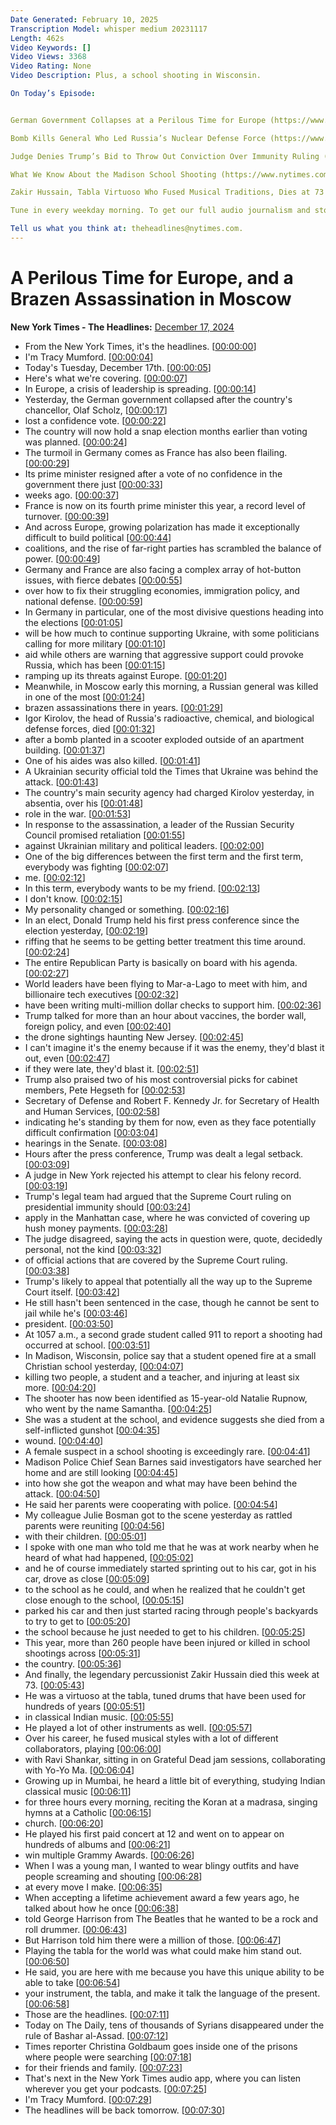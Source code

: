 ```yaml
---
Date Generated: February 10, 2025
Transcription Model: whisper medium 20231117
Length: 462s
Video Keywords: []
Video Views: 3368
Video Rating: None
Video Description: Plus, a school shooting in Wisconsin.  

On Today’s Episode:


German Government Collapses at a Perilous Time for Europe (https://www.nytimes.com/2024/12/16/world/europe/germany-confidence-vote-scholz-snap-election.html) , by Christopher F. Schuetze and Jim Tankersley

Bomb Kills General Who Led Russia’s Nuclear Defense Force (https://www.nytimes.com/2024/12/17/world/europe/russian-general-bombing-moscow.html) , by Anton Troianovski and Constant Méheut

Judge Denies Trump’s Bid to Throw Out Conviction Over Immunity Ruling (https://www.nytimes.com/2024/12/16/nyregion/trump-immunity-criminal-case.html) , by Ben Protess and Kate Christobek

What We Know About the Madison School Shooting (https://www.nytimes.com/2024/12/16/us/madison-wi-school-shooting-abundant-life.html) , by Mitch Smith

Zakir Hussain, Tabla Virtuoso Who Fused Musical Traditions, Dies at 73 (https://www.nytimes.com/2024/12/15/arts/music/zakir-hussain-dead.html) , by Jon Pareles

Tune in every weekday morning. To get our full audio journalism and storytelling experience, download (https://apps.apple.com/us/app/nyt-audio/id1549293936)  the New York Times Audio app — available to Times news subscribers on iOS — and sign up (https://www.nytimes.com/newsletters/audio)  for our weekly newsletter.

Tell us what you think at: theheadlines@nytimes.com.
---
```


# A Perilous Time for Europe, and a Brazen Assassination in Moscow
**New York Times - The Headlines:** [December 17, 2024](https://www.youtube.com/watch?v=HIikDnNj6v0)
*  From the New York Times, it's the headlines. [[00:00:00](https://www.youtube.com/watch?v=HIikDnNj6v0&t=0.0s)]
*  I'm Tracy Mumford. [[00:00:04](https://www.youtube.com/watch?v=HIikDnNj6v0&t=4.92s)]
*  Today's Tuesday, December 17th. [[00:00:05](https://www.youtube.com/watch?v=HIikDnNj6v0&t=5.92s)]
*  Here's what we're covering. [[00:00:07](https://www.youtube.com/watch?v=HIikDnNj6v0&t=7.92s)]
*  In Europe, a crisis of leadership is spreading. [[00:00:14](https://www.youtube.com/watch?v=HIikDnNj6v0&t=14.44s)]
*  Yesterday, the German government collapsed after the country's chancellor, Olaf Scholz, [[00:00:17](https://www.youtube.com/watch?v=HIikDnNj6v0&t=17.8s)]
*  lost a confidence vote. [[00:00:22](https://www.youtube.com/watch?v=HIikDnNj6v0&t=22.96s)]
*  The country will now hold a snap election months earlier than voting was planned. [[00:00:24](https://www.youtube.com/watch?v=HIikDnNj6v0&t=24.88s)]
*  The turmoil in Germany comes as France has also been flailing. [[00:00:29](https://www.youtube.com/watch?v=HIikDnNj6v0&t=29.88s)]
*  Its prime minister resigned after a vote of no confidence in the government there just [[00:00:33](https://www.youtube.com/watch?v=HIikDnNj6v0&t=33.879999999999995s)]
*  weeks ago. [[00:00:37](https://www.youtube.com/watch?v=HIikDnNj6v0&t=37.68s)]
*  France is now on its fourth prime minister this year, a record level of turnover. [[00:00:39](https://www.youtube.com/watch?v=HIikDnNj6v0&t=39.239999999999995s)]
*  And across Europe, growing polarization has made it exceptionally difficult to build political [[00:00:44](https://www.youtube.com/watch?v=HIikDnNj6v0&t=44.68s)]
*  coalitions, and the rise of far-right parties has scrambled the balance of power. [[00:00:49](https://www.youtube.com/watch?v=HIikDnNj6v0&t=49.4s)]
*  Germany and France are also facing a complex array of hot-button issues, with fierce debates [[00:00:55](https://www.youtube.com/watch?v=HIikDnNj6v0&t=55.24s)]
*  over how to fix their struggling economies, immigration policy, and national defense. [[00:00:59](https://www.youtube.com/watch?v=HIikDnNj6v0&t=59.92s)]
*  In Germany in particular, one of the most divisive questions heading into the elections [[00:01:05](https://www.youtube.com/watch?v=HIikDnNj6v0&t=65.2s)]
*  will be how much to continue supporting Ukraine, with some politicians calling for more military [[00:01:10](https://www.youtube.com/watch?v=HIikDnNj6v0&t=70.08s)]
*  aid while others are warning that aggressive support could provoke Russia, which has been [[00:01:15](https://www.youtube.com/watch?v=HIikDnNj6v0&t=75.68s)]
*  ramping up its threats against Europe. [[00:01:20](https://www.youtube.com/watch?v=HIikDnNj6v0&t=80.28s)]
*  Meanwhile, in Moscow early this morning, a Russian general was killed in one of the most [[00:01:24](https://www.youtube.com/watch?v=HIikDnNj6v0&t=84.75999999999999s)]
*  brazen assassinations there in years. [[00:01:29](https://www.youtube.com/watch?v=HIikDnNj6v0&t=89.47999999999999s)]
*  Igor Kirolov, the head of Russia's radioactive, chemical, and biological defense forces, died [[00:01:32](https://www.youtube.com/watch?v=HIikDnNj6v0&t=92.28s)]
*  after a bomb planted in a scooter exploded outside of an apartment building. [[00:01:37](https://www.youtube.com/watch?v=HIikDnNj6v0&t=97.6s)]
*  One of his aides was also killed. [[00:01:41](https://www.youtube.com/watch?v=HIikDnNj6v0&t=101.8s)]
*  A Ukrainian security official told the Times that Ukraine was behind the attack. [[00:01:43](https://www.youtube.com/watch?v=HIikDnNj6v0&t=103.6s)]
*  The country's main security agency had charged Kirolov yesterday, in absentia, over his [[00:01:48](https://www.youtube.com/watch?v=HIikDnNj6v0&t=108.8s)]
*  role in the war. [[00:01:53](https://www.youtube.com/watch?v=HIikDnNj6v0&t=113.6s)]
*  In response to the assassination, a leader of the Russian Security Council promised retaliation [[00:01:55](https://www.youtube.com/watch?v=HIikDnNj6v0&t=115.39999999999999s)]
*  against Ukrainian military and political leaders. [[00:02:00](https://www.youtube.com/watch?v=HIikDnNj6v0&t=120.16s)]
*  One of the big differences between the first term and the first term, everybody was fighting [[00:02:07](https://www.youtube.com/watch?v=HIikDnNj6v0&t=127.96s)]
*  me. [[00:02:12](https://www.youtube.com/watch?v=HIikDnNj6v0&t=132.2s)]
*  In this term, everybody wants to be my friend. [[00:02:13](https://www.youtube.com/watch?v=HIikDnNj6v0&t=133.2s)]
*  I don't know. [[00:02:15](https://www.youtube.com/watch?v=HIikDnNj6v0&t=135.28s)]
*  My personality changed or something. [[00:02:16](https://www.youtube.com/watch?v=HIikDnNj6v0&t=136.28s)]
*  In an elect, Donald Trump held his first press conference since the election yesterday, [[00:02:19](https://www.youtube.com/watch?v=HIikDnNj6v0&t=139.0s)]
*  riffing that he seems to be getting better treatment this time around. [[00:02:24](https://www.youtube.com/watch?v=HIikDnNj6v0&t=144.04s)]
*  The entire Republican Party is basically on board with his agenda. [[00:02:27](https://www.youtube.com/watch?v=HIikDnNj6v0&t=147.88s)]
*  World leaders have been flying to Mar-a-Lago to meet with him, and billionaire tech executives [[00:02:32](https://www.youtube.com/watch?v=HIikDnNj6v0&t=152.04s)]
*  have been writing multi-million dollar checks to support him. [[00:02:36](https://www.youtube.com/watch?v=HIikDnNj6v0&t=156.56s)]
*  Trump talked for more than an hour about vaccines, the border wall, foreign policy, and even [[00:02:40](https://www.youtube.com/watch?v=HIikDnNj6v0&t=160.16s)]
*  the drone sightings haunting New Jersey. [[00:02:45](https://www.youtube.com/watch?v=HIikDnNj6v0&t=165.0s)]
*  I can't imagine it's the enemy because if it was the enemy, they'd blast it out, even [[00:02:47](https://www.youtube.com/watch?v=HIikDnNj6v0&t=167.32s)]
*  if they were late, they'd blast it. [[00:02:51](https://www.youtube.com/watch?v=HIikDnNj6v0&t=171.56s)]
*  Trump also praised two of his most controversial picks for cabinet members, Pete Hegseth for [[00:02:53](https://www.youtube.com/watch?v=HIikDnNj6v0&t=173.44s)]
*  Secretary of Defense and Robert F. Kennedy Jr. for Secretary of Health and Human Services, [[00:02:58](https://www.youtube.com/watch?v=HIikDnNj6v0&t=178.84s)]
*  indicating he's standing by them for now, even as they face potentially difficult confirmation [[00:03:04](https://www.youtube.com/watch?v=HIikDnNj6v0&t=184.04s)]
*  hearings in the Senate. [[00:03:08](https://www.youtube.com/watch?v=HIikDnNj6v0&t=188.56s)]
*  Hours after the press conference, Trump was dealt a legal setback. [[00:03:09](https://www.youtube.com/watch?v=HIikDnNj6v0&t=189.96s)]
*  A judge in New York rejected his attempt to clear his felony record. [[00:03:19](https://www.youtube.com/watch?v=HIikDnNj6v0&t=199.56s)]
*  Trump's legal team had argued that the Supreme Court ruling on presidential immunity should [[00:03:24](https://www.youtube.com/watch?v=HIikDnNj6v0&t=204.20000000000002s)]
*  apply in the Manhattan case, where he was convicted of covering up hush money payments. [[00:03:28](https://www.youtube.com/watch?v=HIikDnNj6v0&t=208.20000000000002s)]
*  The judge disagreed, saying the acts in question were, quote, decidedly personal, not the kind [[00:03:32](https://www.youtube.com/watch?v=HIikDnNj6v0&t=212.84s)]
*  of official actions that are covered by the Supreme Court ruling. [[00:03:38](https://www.youtube.com/watch?v=HIikDnNj6v0&t=218.3s)]
*  Trump's likely to appeal that potentially all the way up to the Supreme Court itself. [[00:03:42](https://www.youtube.com/watch?v=HIikDnNj6v0&t=222.10000000000002s)]
*  He still hasn't been sentenced in the case, though he cannot be sent to jail while he's [[00:03:46](https://www.youtube.com/watch?v=HIikDnNj6v0&t=226.5s)]
*  president. [[00:03:50](https://www.youtube.com/watch?v=HIikDnNj6v0&t=230.22s)]
*  At 1057 a.m., a second grade student called 911 to report a shooting had occurred at school. [[00:03:51](https://www.youtube.com/watch?v=HIikDnNj6v0&t=231.22s)]
*  In Madison, Wisconsin, police say that a student opened fire at a small Christian school yesterday, [[00:04:07](https://www.youtube.com/watch?v=HIikDnNj6v0&t=247.06s)]
*  killing two people, a student and a teacher, and injuring at least six more. [[00:04:20](https://www.youtube.com/watch?v=HIikDnNj6v0&t=260.86s)]
*  The shooter has now been identified as 15-year-old Natalie Rupnow, who went by the name Samantha. [[00:04:25](https://www.youtube.com/watch?v=HIikDnNj6v0&t=265.65999999999997s)]
*  She was a student at the school, and evidence suggests she died from a self-inflicted gunshot [[00:04:35](https://www.youtube.com/watch?v=HIikDnNj6v0&t=275.14s)]
*  wound. [[00:04:40](https://www.youtube.com/watch?v=HIikDnNj6v0&t=280.9s)]
*  A female suspect in a school shooting is exceedingly rare. [[00:04:41](https://www.youtube.com/watch?v=HIikDnNj6v0&t=281.9s)]
*  Madison Police Chief Sean Barnes said investigators have searched her home and are still looking [[00:04:45](https://www.youtube.com/watch?v=HIikDnNj6v0&t=285.78s)]
*  into how she got the weapon and what may have been behind the attack. [[00:04:50](https://www.youtube.com/watch?v=HIikDnNj6v0&t=290.3s)]
*  He said her parents were cooperating with police. [[00:04:54](https://www.youtube.com/watch?v=HIikDnNj6v0&t=294.06s)]
*  My colleague Julie Bosman got to the scene yesterday as rattled parents were reuniting [[00:04:56](https://www.youtube.com/watch?v=HIikDnNj6v0&t=296.84s)]
*  with their children. [[00:05:01](https://www.youtube.com/watch?v=HIikDnNj6v0&t=301.38s)]
*  I spoke with one man who told me that he was at work nearby when he heard of what had happened, [[00:05:02](https://www.youtube.com/watch?v=HIikDnNj6v0&t=302.58000000000004s)]
*  and he of course immediately started sprinting out to his car, got in his car, drove as close [[00:05:09](https://www.youtube.com/watch?v=HIikDnNj6v0&t=309.18s)]
*  to the school as he could, and when he realized that he couldn't get close enough to the school, [[00:05:15](https://www.youtube.com/watch?v=HIikDnNj6v0&t=315.38s)]
*  parked his car and then just started racing through people's backyards to try to get to [[00:05:20](https://www.youtube.com/watch?v=HIikDnNj6v0&t=320.46000000000004s)]
*  the school because he just needed to get to his children. [[00:05:25](https://www.youtube.com/watch?v=HIikDnNj6v0&t=325.54s)]
*  This year, more than 260 people have been injured or killed in school shootings across [[00:05:31](https://www.youtube.com/watch?v=HIikDnNj6v0&t=331.7s)]
*  the country. [[00:05:36](https://www.youtube.com/watch?v=HIikDnNj6v0&t=336.18s)]
*  And finally, the legendary percussionist Zakir Hussain died this week at 73. [[00:05:43](https://www.youtube.com/watch?v=HIikDnNj6v0&t=343.09999999999997s)]
*  He was a virtuoso at the tabla, tuned drums that have been used for hundreds of years [[00:05:51](https://www.youtube.com/watch?v=HIikDnNj6v0&t=351.09999999999997s)]
*  in classical Indian music. [[00:05:55](https://www.youtube.com/watch?v=HIikDnNj6v0&t=355.53999999999996s)]
*  He played a lot of other instruments as well. [[00:05:57](https://www.youtube.com/watch?v=HIikDnNj6v0&t=357.18s)]
*  Over his career, he fused musical styles with a lot of different collaborators, playing [[00:06:00](https://www.youtube.com/watch?v=HIikDnNj6v0&t=360.32s)]
*  with Ravi Shankar, sitting in on Grateful Dead jam sessions, collaborating with Yo-Yo Ma. [[00:06:04](https://www.youtube.com/watch?v=HIikDnNj6v0&t=364.68s)]
*  Growing up in Mumbai, he heard a little bit of everything, studying Indian classical music [[00:06:11](https://www.youtube.com/watch?v=HIikDnNj6v0&t=371.12s)]
*  for three hours every morning, reciting the Koran at a madrasa, singing hymns at a Catholic [[00:06:15](https://www.youtube.com/watch?v=HIikDnNj6v0&t=375.44s)]
*  church. [[00:06:20](https://www.youtube.com/watch?v=HIikDnNj6v0&t=380.15999999999997s)]
*  He played his first paid concert at 12 and went on to appear on hundreds of albums and [[00:06:21](https://www.youtube.com/watch?v=HIikDnNj6v0&t=381.3s)]
*  win multiple Grammy Awards. [[00:06:26](https://www.youtube.com/watch?v=HIikDnNj6v0&t=386.3s)]
*  When I was a young man, I wanted to wear blingy outfits and have people screaming and shouting [[00:06:28](https://www.youtube.com/watch?v=HIikDnNj6v0&t=388.42s)]
*  at every move I make. [[00:06:35](https://www.youtube.com/watch?v=HIikDnNj6v0&t=395.90000000000003s)]
*  When accepting a lifetime achievement award a few years ago, he talked about how he once [[00:06:38](https://www.youtube.com/watch?v=HIikDnNj6v0&t=398.96000000000004s)]
*  told George Harrison from The Beatles that he wanted to be a rock and roll drummer. [[00:06:43](https://www.youtube.com/watch?v=HIikDnNj6v0&t=403.16s)]
*  But Harrison told him there were a million of those. [[00:06:47](https://www.youtube.com/watch?v=HIikDnNj6v0&t=407.16s)]
*  Playing the tabla for the world was what could make him stand out. [[00:06:50](https://www.youtube.com/watch?v=HIikDnNj6v0&t=410.32000000000005s)]
*  He said, you are here with me because you have this unique ability to be able to take [[00:06:54](https://www.youtube.com/watch?v=HIikDnNj6v0&t=414.12s)]
*  your instrument, the tabla, and make it talk the language of the present. [[00:06:58](https://www.youtube.com/watch?v=HIikDnNj6v0&t=418.92s)]
*  Those are the headlines. [[00:07:11](https://www.youtube.com/watch?v=HIikDnNj6v0&t=431.04s)]
*  Today on The Daily, tens of thousands of Syrians disappeared under the rule of Bashar al-Assad. [[00:07:12](https://www.youtube.com/watch?v=HIikDnNj6v0&t=432.2s)]
*  Times reporter Christina Goldbaum goes inside one of the prisons where people were searching [[00:07:18](https://www.youtube.com/watch?v=HIikDnNj6v0&t=438.68s)]
*  for their friends and family. [[00:07:23](https://www.youtube.com/watch?v=HIikDnNj6v0&t=443.08s)]
*  That's next in the New York Times audio app, where you can listen wherever you get your podcasts. [[00:07:25](https://www.youtube.com/watch?v=HIikDnNj6v0&t=445.44s)]
*  I'm Tracy Mumford. [[00:07:29](https://www.youtube.com/watch?v=HIikDnNj6v0&t=449.92s)]
*  The headlines will be back tomorrow. [[00:07:30](https://www.youtube.com/watch?v=HIikDnNj6v0&t=450.92s)]

